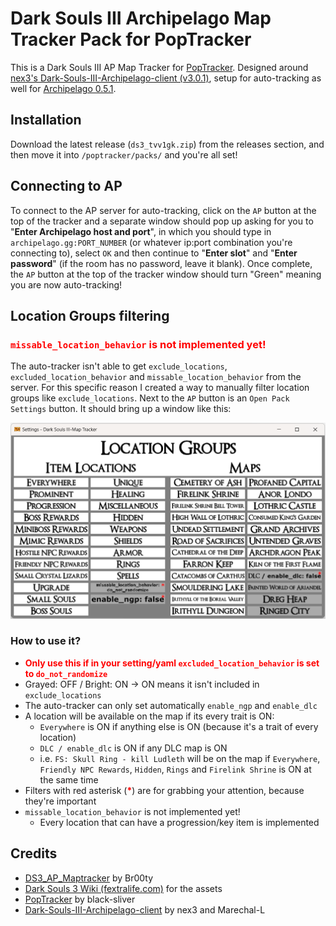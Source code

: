 # Dark Souls III Archipelago Map Tracker Pack for PopTracker

This is a Dark Souls III AP Map Tracker for [PopTracker](https://github.com/black-sliver/PopTracker). Designed around [nex3's Dark-Souls-III-Archipelago-client (v3.0.1)](https://github.com/nex3/Dark-Souls-III-Archipelago-client), setup for auto-tracking as well for [Archipelago 0.5.1](https://archipelago.gg/).

## Installation

Download the latest release (`ds3_tvv1gk.zip`) from the releases section, and then move it into `/poptracker/packs/` and you're all set!

## Connecting to AP

To connect to the AP server for auto-tracking, click on the `AP` button at the top of the tracker and a separate window should pop up asking for you to "__Enter Archipelago host and port__", in which you should type in `archipelago.gg:PORT_NUMBER` (or whatever ip:port combination you're connecting to), select `OK` and then continue to "__Enter slot__" and "__Enter password__" (if the room has no password, leave it blank). Once complete, the `AP` button at the top of the tracker window should turn "Green" meaning you are now auto-tracking!

## Location Groups filtering

### <span style="color:red">`missable_location_behavior` is not implemented yet!</span>

The auto-tracker isn't able to get `exclude_locations`, `excluded_location_behavior` and `missable_location_behavior` from the server. For this specific reason I created a way to manually filter location groups like `exclude_locations`. Next to the `AP` button is an `Open Pack Settings` button. It should bring up a window like this:

![Location Groups filter](images/filter.png)

### How to use it?

- **<span style="color:red">Only use this if in your setting/yaml `excluded_location_behavior` is set to `do_not_randomize`</span>**
- Grayed: OFF / Bright: ON -> ON means it isn't included in `exclude_locations`
- The auto-tracker can only set automatically `enable_ngp` and `enable_dlc`
- A location will be available on the map if its every trait is ON:
    - `Everywhere` is ON if anything else is ON (because it's a trait of every location)
    - `DLC / enable_dlc` is ON if any DLC map is ON
    - i.e. `FS: Skull Ring - kill Ludleth` will be on the map if `Everywhere`, `Friendly NPC Rewards`, `Hidden`, `Rings` and `Firelink Shrine` is ON at the same time
- Filters with red asterisk (**<span style="color:red">*</span>**) are for grabbing your attention, because they're important
- `missable_location_behavior` is not implemented yet!
    - Every location that can have a progression/key item is implemented

## Credits
- [DS3_AP_Maptracker](https://github.com/Br00ty/DS3_AP_Maptracker) by Br00ty
- [Dark Souls 3 Wiki (fextralife.com)](https://darksouls3.wiki.fextralife.com/Dark+Souls+3+Wiki) for the assets
- [PopTracker](https://github.com/black-sliver/PopTracker) by black-sliver
- [Dark-Souls-III-Archipelago-client](https://github.com/nex3/Dark-Souls-III-Archipelago-client) by nex3 and Marechal-L
